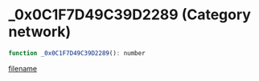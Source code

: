 # _0x0C1F7D49C39D2289 (Category network)

```js
function _0x0C1F7D49C39D2289(): number
```

[filename](_0x0C1F7D49C39D2289_m.md ':include')